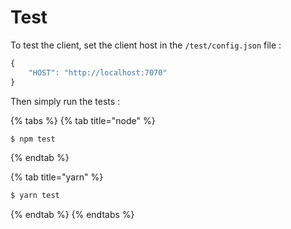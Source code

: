 # Test

To test the client, set the client host in the `/test/config.json` file :

```javascript
{
    "HOST": "http://localhost:7070"
}
```

Then simply run the tests :

{% tabs %}
{% tab title="node" %}
```bash
$ npm test
```
{% endtab %}

{% tab title="yarn" %}
```bash
$ yarn test
```
{% endtab %}
{% endtabs %}

